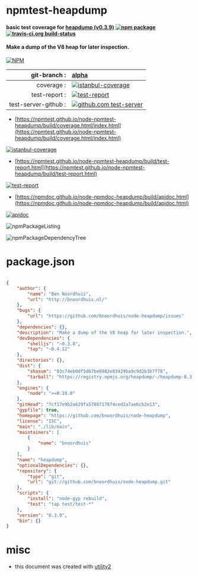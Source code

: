 # npmtest-heapdump

#### basic test coverage for  [heapdump (v0.3.9)](https://github.com/bnoordhuis/node-heapdump)  [![npm package](https://img.shields.io/npm/v/npmtest-heapdump.svg?style=flat-square)](https://www.npmjs.org/package/npmtest-heapdump) [![travis-ci.org build-status](https://api.travis-ci.org/npmtest/node-npmtest-heapdump.svg)](https://travis-ci.org/npmtest/node-npmtest-heapdump)

#### Make a dump of the V8 heap for later inspection.

[![NPM](https://nodei.co/npm/heapdump.png?downloads=true&downloadRank=true&stars=true)](https://www.npmjs.com/package/heapdump)

| git-branch : | [alpha](https://github.com/npmtest/node-npmtest-heapdump/tree/alpha)|
|--:|:--|
| coverage : | [![istanbul-coverage](https://npmtest.github.io/node-npmtest-heapdump/build/coverage.badge.svg)](https://npmtest.github.io/node-npmtest-heapdump/build/coverage.html/index.html)|
| test-report : | [![test-report](https://npmtest.github.io/node-npmtest-heapdump/build/test-report.badge.svg)](https://npmtest.github.io/node-npmtest-heapdump/build/test-report.html)|
| test-server-github : | [![github.com test-server](https://npmtest.github.io/node-npmtest-heapdump/GitHub-Mark-32px.png)](https://npmtest.github.io/node-npmtest-heapdump/build/app/index.html) | | build-artifacts : | [![build-artifacts](https://npmtest.github.io/node-npmtest-heapdump/glyphicons_144_folder_open.png)](https://github.com/npmtest/node-npmtest-heapdump/tree/gh-pages/build)|

- [https://npmtest.github.io/node-npmtest-heapdump/build/coverage.html/index.html](https://npmtest.github.io/node-npmtest-heapdump/build/coverage.html/index.html)

[![istanbul-coverage](https://npmtest.github.io/node-npmtest-heapdump/build/screenCapture.buildCi.browser.%252Ftmp%252Fbuild%252Fcoverage.lib.html.png)](https://npmtest.github.io/node-npmtest-heapdump/build/coverage.html/index.html)

- [https://npmtest.github.io/node-npmtest-heapdump/build/test-report.html](https://npmtest.github.io/node-npmtest-heapdump/build/test-report.html)

[![test-report](https://npmtest.github.io/node-npmtest-heapdump/build/screenCapture.buildCi.browser.%252Ftmp%252Fbuild%252Ftest-report.html.png)](https://npmtest.github.io/node-npmtest-heapdump/build/test-report.html)

- [https://npmdoc.github.io/node-npmdoc-heapdump/build/apidoc.html](https://npmdoc.github.io/node-npmdoc-heapdump/build/apidoc.html)

[![apidoc](https://npmdoc.github.io/node-npmdoc-heapdump/build/screenCapture.buildCi.browser.%252Ftmp%252Fbuild%252Fapidoc.html.png)](https://npmdoc.github.io/node-npmdoc-heapdump/build/apidoc.html)

![npmPackageListing](https://npmtest.github.io/node-npmtest-heapdump/build/screenCapture.npmPackageListing.svg)

![npmPackageDependencyTree](https://npmtest.github.io/node-npmtest-heapdump/build/screenCapture.npmPackageDependencyTree.svg)



# package.json

```json

{
    "author": {
        "name": "Ben Noordhuis",
        "url": "http://bnoordhuis.nl/"
    },
    "bugs": {
        "url": "https://github.com/bnoordhuis/node-heapdump/issues"
    },
    "dependencies": {},
    "description": "Make a dump of the V8 heap for later inspection.",
    "devDependencies": {
        "shelljs": "~0.3.0",
        "tap": "~0.4.12"
    },
    "directories": {},
    "dist": {
        "shasum": "03c74eb0df5d67be0982e83429ba9c9d2b3b7f78",
        "tarball": "https://registry.npmjs.org/heapdump/-/heapdump-0.3.9.tgz"
    },
    "engines": {
        "node": ">=0.10.0"
    },
    "gitHead": "7cf17e9b2a629fa5708717874ced2a7ae6cb2e13",
    "gypfile": true,
    "homepage": "https://github.com/bnoordhuis/node-heapdump",
    "license": "ISC",
    "main": "./lib/main",
    "maintainers": [
        {
            "name": "bnoordhuis"
        }
    ],
    "name": "heapdump",
    "optionalDependencies": {},
    "repository": {
        "type": "git",
        "url": "git://github.com/bnoordhuis/node-heapdump.git"
    },
    "scripts": {
        "install": "node-gyp rebuild",
        "test": "tap test/test-*"
    },
    "version": "0.3.9",
    "bin": {}
}
```



# misc
- this document was created with [utility2](https://github.com/kaizhu256/node-utility2)
